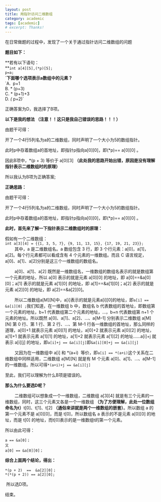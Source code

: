 ```yaml
---
layout: post
title: 用指针访问二维数组
category: academic
tags: [academic]
# excerpt: Thanks!
---
```


<p>在日常做题的过程中，发现了一个关于通过指针访问二维数组的问题</p><p><strong>题目如下：</strong></p><p>**若有以下语句：  <br>**<code>int a[4][5],(*p)[5];</code><br><code>p=a;  </code><br>`<strong>下面哪个选项表示a数组中的元素？</strong>  <br>`A.  p+1<br>B.  * (p+3)<br>C.  * (p+1)+3<br>D.  <em> ( </em> p+2)`</p><p>正确答案为D，我选择了B项。</p><p><strong>以下是我的想法 （注意！！这只是我自己错误的思路！！！）</strong></p><p>由题干可得：</p><p>开了一个4行5列名为a的二维数组，同时声明了一个大小为5的数组指针。</p><p>此时p中存着数组a的首地址，即指针p指向a[0][0]，即(*p)== a[0][0] 。</p><p>因此B项中，*(p + 3) 等价于 a[0][3] <strong>（此处我的思路开始出错，原因是没有理解指针表示二维数组时的原理）</strong></p><p>所以我认为B项为正确答案;</p><p><strong>正确思路：</strong></p><p>由题干可得：</p><p>开了一个4行5列名为a的二维数组，同时声明了一个大小为5的数组指针。</p><p>此时p中存着数组a的首地址，即指针p指向a[0][0]，即(*p)== a[0][0] 。</p><p><strong>此时，首先来了解一下指针表示二维数组时的原理：</strong></p><p>假如有一个二维数组：  <br><code>int a[3][4] = {{1, 3, 5, 7}, {9, 11, 13, 15}, {17, 19, 21, 23}}; </code>  <br>        其中，a 是二维数组名。a 数组包含 3 行，即 3 个行元素：a[0]，a[1]，a[2]。每个行元素都可以看成含有 4 个元素的一维数组。而且 C 语言规定，a[0]、a[1]、a[2]分别是这三个一维数组的数组名。</p><p>        a[0]、a[1]、a[2] 既然是一维数组名，一维数组的数组名表示的就是数组第一个元素的地址，所以 a[0] 表示的就是元素 a[0][0] 的地址，即 a[0]==&a[0][0]；a[1] 表示的就是元素 a[1][0] 的地址，即 a[1]==&a[1][0]；a[2] 表示的就是元素 a[2][0] 的地址，即 a[2]==&a[2][0]。</p><p>        所以二维数组a[M][N]中，a[i]表示的就是元素a[i][0]的地址，即<code>a[i] == &amp;a[i][0] ;</code>我们知道，在一维数组 b 中，数组名 b 代表数组的首地址，即数组第一个元素的地址，b+1 代表数组第二个元素的地址，…，b+n 代表数组第 n+1 个元素的地址。所以既然 a[0]、a[1]、a[2]、…、a[M–1] 分别表示二维数组 a[M][N] 第 0 行、第 1 行、第 2 行、…、第 M–1 行各一维数组的首地址，那么同样的道理，a[0]+1 就表示元素 a[0][1] 的地址，a[0]+2 就表示元素 a[0][2] 的地址，a[1]+1 就表示元素 a[1][1] 的地址，a[1]+2 就表示元素 a[1][2] 的地址……a[i]+j 就表示 a[i][j] 的地址，即<code>a[i]+j == &amp;a[i][j]</code>即<code>&amp;a[i][0]+j == &amp;a[i][j]</code></p><p>        又因为在一维数组中 a[i] 和 *(a+i)  等价，即<code>a[i] == *(a+i)</code>这个关系在二维数组中同样适用，二维数组 a[M][N] 就是有 M 个元素 a[0]、a[1]、…、a[M–1] 的一维数组。所以可得<code>*(a+i)+j == &amp;a[i][j]</code></p><p>至此，我们可以理解为什么B项是错误的。</p><p><strong>那么为什么要选D呢？</strong></p><p>        二维数组可以想象成一个一维数组，二维数组 a[3][4] 就是有三个元素的一维数组，同时，这三个元素又各是一个一维数组 <strong>（为了方便理解，此处一位数组命名为t）</strong>t[0]、t[1]、t[2] <strong>（通俗来讲就是两个一维数组的嵌套）</strong>。所以数组 a 的第一个元素不是 a[0][0]，而是 t[0]，所以数组名 a 表示的不是元素 a[0][0] 的地址，而是 t[0] 的地址，而t[0]表示的是一维数组t的第一个元素。</p><p>所以由此可得：</p><pre><code>a == &amp;a[0]；
又
a[0] == &amp;a[0][0]；
</code></pre><p><strong>综合上面两个结论，得出：</strong></p><pre><code>*(p + 2)  ==  &amp;a[2][0]；
*(*(p + 2)) == a[2][0];
</code></pre><p> 所以选D项。</p><p>结束。</p>
